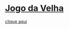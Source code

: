 # [Jogo da Velha](https://felipetega.github.io/Jogo-Da-Velha/)
 
[clique aqui](https://felipetega.github.io/Jogo-Da-Velha/)
